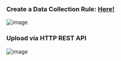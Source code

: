 ### Create a Data Collection Rule: [Here!](https://learn.microsoft.com/en-us/rest/api/monitor/data-collection-rules/create?view=rest-monitor-2022-06-01&tabs=HTTP)
![image](https://github.com/dcodev1702/azure_ama_logging/assets/32214072/6502200a-f09f-494a-820d-9be6bb890db8)

### Upload via HTTP REST API
![image](https://github.com/dcodev1702/azure_ama_logging/assets/32214072/3a014ca1-0e10-4fb3-8239-ba19a841556e)
